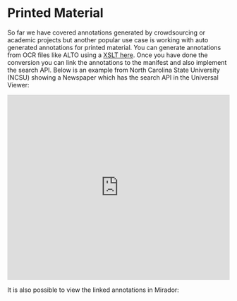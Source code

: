# Printed Material

So far we have covered annotations generated by crowdsourcing or academic projects but another popular use case is working with auto generated annotations for printed material. You can generate annotations from OCR files like ALTO using a [XSLT here](https://glenrobson.github.io/iiif_stuff/alto2annotations/). Once you have done the conversion you can link the annotations to the manifest and also implement the search API. Below is an example from North Carolina State University (NCSU) showing a Newspaper which has the search API in the Universal Viewer: 

<iframe src="https://d.lib.ncsu.edu/collections/uv-3.0.30/uv.html#?manifest=https://d.lib.ncsu.edu/collections/catalog/nubian-message-1995-04-01/manifest&c=0&m=0&s=0&cv=0&config=/collections/uv_config.json&locales=en-GB:English (GB),cy-GB:Cymraeg,fr-FR:Français (FR),sv-SE:Svenska,xx-XX:English (GB) (xx-XX)&xywh=-3784,-365,12290,7287&r=0" width="100%" height="420" allowfullscreen frameborder="0"></iframe>

It is also possible to view the linked annotations in Mirador:

<div id="mirador" style="width: 100%; height: calc(100vh - 3px); position: relative;"></div>
<script type="text/javascript" src="https://unpkg.com/mirador@latest/dist/mirador.min.js"></script>

<script type="text/javascript">
      var miradorInstance = Mirador.viewer({
        id: 'mirador',
        windows: [
            {
                manifestId: 'https://training.iiif.io/annotations/use_cases/nubian.json',
                sideBarPanel: 'annotations',
                sideBarOpen: true
            }
        ],
      });
</script>

And you can imagine importing these annotations to an annotation store and setting up a project to correct OCR. 

[Import into SAS](https://dev.gdmrdigital.com/view.xhtml?manifest=https://d.lib.ncsu.edu/collections/catalog/nubian-message-1995-04-01/manifest)
